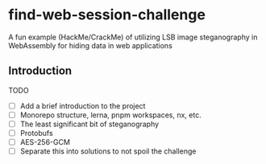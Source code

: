 # find-web-session-challenge
A fun example (HackMe/CrackMe) of utilizing LSB image steganography in WebAssembly for hiding data in web applications

## Introduction

TODO

- [ ] Add a brief introduction to the project
- [ ] Monorepo structure, lerna, pnpm workspaces, nx, etc.
- [ ] The least significant bit of steganography
- [ ] Protobufs
- [ ] AES-256-GCM
- [ ] Separate this into solutions to not spoil the challenge
